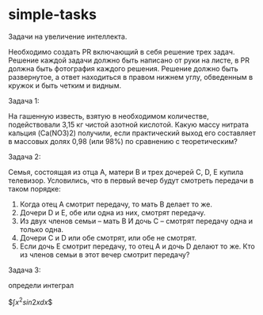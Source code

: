# simple-tasks
Задачи на увеличение интеллекта. 

Необходимо создать PR включающий в себя решение трех задач. Решение каждой задачи должно быть написано от руки на листе, в PR должна быть фотография каждого решения. Решение должно быть развернутое, а ответ находиться в правом нижнем углу, обведенным в кружок и быть четким и видным.

Задача 1:

На гашенную известь, взятую в необходимом количестве, подействовали 3,15 кг чистой азотной кислотой. Какую массу нитрата кальция (Ca(NO3)2) получили, если практический выход его составляет в массовых долях 0,98 (или 98%) по сравнению с теоретическим?

Задача 2:

Семья, состоящая из отца А, матери В и трех дочерей C, D, E купила телевизор.
Условились, что в первый вечер будут смотреть передачи в таком порядке:
1. Когда отец А смотрит передачу, то мать В делает то же.
2. Дочери D и E, обе или одна из них, смотрят передачу.
3. Из двух членов семьи – мать В И дочь С – смотрят передачу одна и только одна.
4. Дочери C и D или обе смотрят, или обе не смотрят.
5. Если дочь Е смотрит передачу, то отец А и дочь D делают то же.
Кто из членов семьи в этот вечер смотрит передачу?

Задача 3:

определи интеграл

$$\int x^2 sin 2x dx \$$
